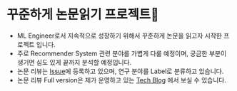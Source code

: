 # 꾸준하게 논문읽기 프로젝트🌟
- ML Engineer로서 지속적으로 성장하기 위해서 꾸준하게 논문을 읽고자 시작한 프로젝트 입니다.
- 주로 Recommender System 관련 분야를 가볍게 다룰 예정이며, 궁금한 부분이 생기면 심도 있게 끝까지 분석할 예정입니다.
- 논문 리뷰는 [Issue](https://github.com/ANGHOOO/PaperReview/issues)에 등록하고 있으며, 연구 분야를 Label로 분류하고 있습니다.
- 논문 리뷰 Full version은 제가 운영하고 있는 [Tech Blog](https://anghoo-ai.tistory.com/category/Deep%20Learning/Paper%20Review) 에서 보실 수 있습니다.

